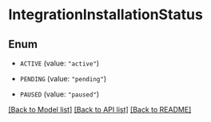 # IntegrationInstallationStatus

## Enum


* `ACTIVE` (value: `"active"`)

* `PENDING` (value: `"pending"`)

* `PAUSED` (value: `"paused"`)


[[Back to Model list]](../README.md#documentation-for-models) [[Back to API list]](../README.md#documentation-for-api-endpoints) [[Back to README]](../README.md)


